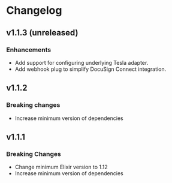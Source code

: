 # Changelog

## v1.1.3 (unreleased)

### Enhancements

- Add support for configuring underlying Tesla adapter.
- Add webhook plug to simplify DocuSign Connect integration.

## v1.1.2

### Breaking changes

- Increase minimum version of dependencies

## v1.1.1

### Breaking Changes

- Change minimum Elixir version to 1.12
- Increase minimum version of dependencies
